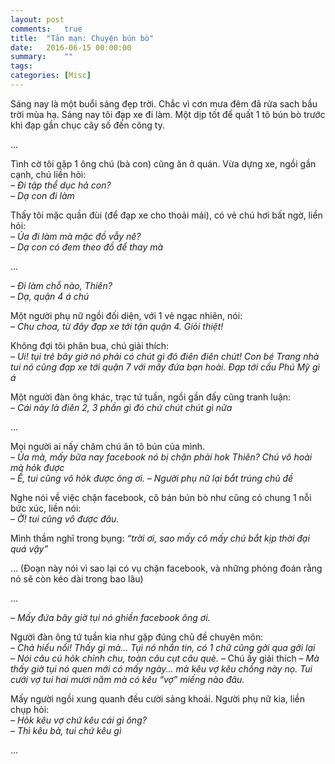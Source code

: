 ```yaml
---
layout: post
comments:   true
title:  "Tản mạn: Chuyện bún bò"
date:   2016-06-15 00:00:00
summary:    ""
tags:	
categories: [Misc]
---
```


Sáng nay là một buổi sáng đẹp trời. Chắc vì cơn mưa đêm đã rửa sach bầu trời mùa hạ.
Sáng nay tôi đạp xe đi làm. Một dịp tốt để quất 1 tô bún bò trước khi đạp gần chục cây số đến công ty.

...

Tình cờ tôi gặp 1 ông chú (bà con) cũng ăn ở quán. Vừa dựng xe, ngồi gần cạnh, chú liền hỏi:<br>
*– Đi tập thể dục hả con?*<br>
*– Dạ con đi làm*

Thấy tôi mặc quần đùi (để đạp xe cho thoải mái), có vẻ chú hơi bất ngờ, liền hỏi:<br>
*– Ủa đi làm mà mặc đồ vẫy nê?*<br>
*– Dạ con có đem theo đồ để thay mà*

...

*– Đi làm chỗ nào, Thiên?*<br>
*– Dạ, quận 4 á chú*

Một người phụ nữ ngồi đối diện, với 1 vẻ ngạc nhiên, nói:<br>
*– Chu choa, từ đây đạp xe tới tận quận 4. Giỏi thiệt!*

Không đợi tôi phân bua, chú giải thích:<br>
*– Ui! tụi trẻ bây giờ nó phải có chút gì đó điên điên chút! Con bé Trang nhà tui nó cũng đạp xe tới quận 7 với mấy đứa bạn hoài. Đạp tới cầu Phú Mỹ gì á*

Một người đàn ông khác, trạc tứ tuần, ngồi gần đấy cũng tranh luận:<br>
*– Cái này là điên 2, 3 phần gì đó chứ chút chút gì nữa*

...

Mọi người ai nấy chăm chú ăn tô bún của mình.<br>
*– Ủa mà, mấy bữa nay facebook nó bị chặn phải hok Thiên? Chú vô hoài mà hỏk được*<br>
*– Ề, tui cũng vô hỏk được ông ơi. – Người phụ nữ lại bắt trúng chủ đề*

Nghe nói về việc chặn facebook, cô bán bún bò như cũng có chung 1 nỗi bức xúc, liền nói:<br>
*– Ờ! tui cũng vô được đâu.*

Mình thầm nghĩ trong bụng: *“trời ơi, sao mấy cô mấy chú bắt kịp thời đại quá vậy”*

... (Đoạn này nói vì sao lại có vụ chặn facebook, và những phỏng đoán rằng nó sẽ còn kéo dài trong bao lâu)

...

*– Mấy đứa bây giờ tụi nó ghiền facebook ông ơi.*

Người đàn ông tứ tuần kia như gặp đúng chủ đề chuyên môn:<br>
*– Chả hiểu nổi! Thấy gì mà... Tụi nó nhắn tin, có 1 chữ cũng gởi qua gởi lại*<br>
*– Nói câu cú hỏk chỉnh chu, toàn câu cụt câu què.* – Chú ấy giải thích – *Mà thấy giờ tụi nó quen mới có mấy ngày... mà kêu vợ kêu chồng này nọ. Tui cưới vợ tui hai mươi năm mà có kêu “vợ” miếng nào đâu.*

Mấy người ngồi xung quanh đều cười sảng khoái. Người phụ nữ kia, liền chụp hỏi:<br>
*– Hỏk kêu vợ chứ kêu cái gì ông?*<br>
*– Thì kêu bà, tui chứ kêu gì*

...